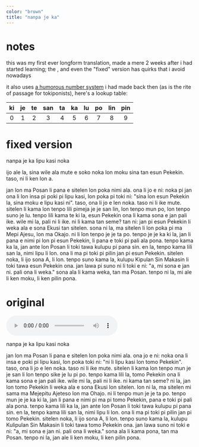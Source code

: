 ```yaml
---
color: "brown"
title: "nanpa je ka"
---
```


# notes

this was my first ever longform translation, made a mere 2 weeks after i had started learning; the , and even the "fixed" version has quirks that i avoid nowadays

it also uses [a humorous number system](https://sona.pona.la/wiki/nasin_nanpa_ali_ike#[decimal]_[humorous]_kijetesantakalu_polinpin,_tan_jan_Kita_(shameless_self-promotion)) i had made back then (as is the rite of passage for tokiponists), here's a lookup table:

| ki | je | te | san | ta | ka | lu | po | lin | pin |
| :-: | :-: | :-: | :-: | :-: | :-: | :-: | :-: | :-: | :-: |
| 0 | 1 | 2 | 3 | 4 | 5 | 6 | 7 | 8 | 9 |

# fixed version

nanpa je ka
lipu kasi noka

ijo ale la, sina wile ala mute e soko noka lon moku sina tan esun Pekekin. taso, ni li ken lon a.

jan lon ma Posan li pana e sitelen lon poka nimi ala. ona li jo e ni: noka pi jan ona li lon insa pi poki pi lipu kasi, lon poka pi toki ni: "sina lon esun Pekekin la, sina moku e lipu kasi ni". taso, ona li jo e len noka. taso ni li ike mute.
sitelen li kama lon tenpo lili pimeja je je san lin, lon tenpo mun po, lon tenpo suno je lu. tenpo lili kama te ki la, esun Pekekin ona li kama sona e jan pali ike. wile mi la, pali ni li ike.
ni li kama tan seme? tan ni: jan pi esun Pekekin li weka ala e sona Ekusi tan sitelen. sona ni la, ma sitelen li lon poka pi ma Mepi Ajesu, lon ma Okajo. ni li lon tenpo je je ta po.
tenpo je je ka ki la, jan li pana e nimi pi lon pi esun Pekekin, li pana e toki pi pali ala pona. tenpo kama ka la, jan ante lon Posan li toki tawa kulupu pi pana sin.
en la, tenpo kama lili san la, nimi lipu li lon. ona li ma pi toki pi pilin jan pi esun Pekekin. sitelen noka, li ijo sona A, li lon. tenpo suno kama la, kulupu Kipulan Sin Makasin li toki tawa esun Pekekin ona. jan lawa pi suno ni li toki e ni: "a, mi sona e jan ni. pali ona li weka."
sona ala li kama weka, tan ma Posan. tenpo ni la, mi ale li ken moku, li ken pilin pona.

# original

<audio controls src="nanpa_je_ka_2020_12_01_12_56_03.mp3"></audio>

nanpa je ka
lipu kasi noka

jan lon ma Posan li pana e sitelen lon poka nimi ala. ona jo e ni: noka ona li insa e poki pi lipu kasi, lon poka toki ni: "ni li lipu kasi lon tomo Pekekin". taso, ona li jo e len noka. taso ni li ike mute.
sitelen li kama lon tenpo mun je je san li lon tenpo sike je lu pi po. tenpo kama lili la, tomo Pekekin ona li kama sona e jan pali ike. wile mi la, pali ni li ike.
ni kama tan seme? ni la, jan lon tomo Pekekin li weka ala e sona Ekusi lon sitelen. lon ni la, ma sitelen mi sama ma Mejepitu Ajeteso lon ma Ohajo. ni li tenpo mun je je ta po.
tenpo mun je je ka ki la, jan li pana e nimi pi ma pi tomo Pekekin, pana e toki pi pali ala pona. tenpo kama lili ka la, jan ante lon Posan li toki tawa kulupu pi pana sin.
en la, tenpo kama lili san la, nimi lipu li lon. ona li ma pi toki pi pilin jan pi tomo Pekekin. sitelen noka, li ijo sona A, li lon. tenpo suno kama la, kulupu Kulipulan Sin Makasin li toki tawa tomo Pekekin ona. jan lawa suno ni toki e ni: "a, mi sona e jan ni. pali ona li weka."
sona ala li kama pona, tan ma Posan. tenpo ni la, jan ale li ken moku, li ken pilin pona.